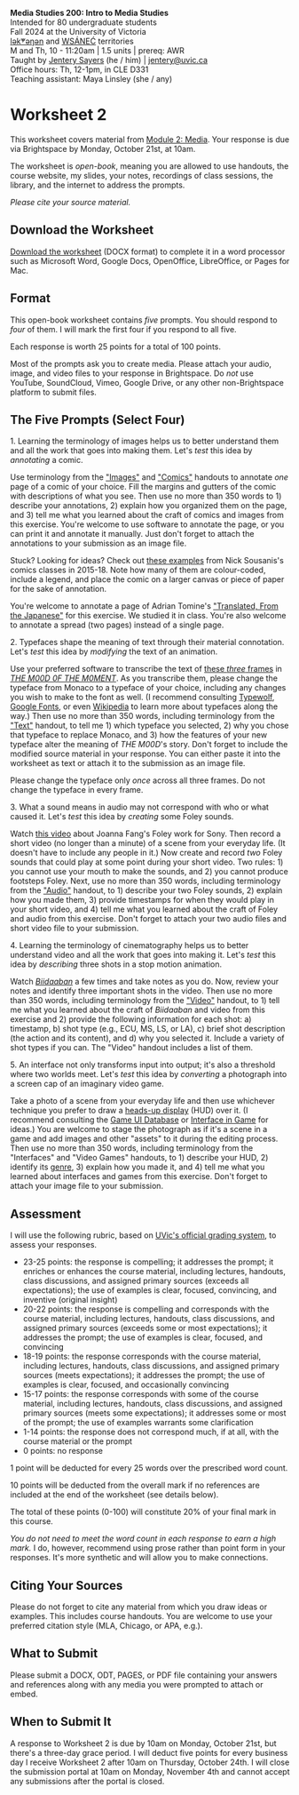 **Media Studies 200: Intro to Media Studies**       
Intended for 80 undergraduate students      
Fall 2024 at the University of Victoria   
[lək̓ʷəŋən](https://www.songheesnation.ca/community/l-k-ng-n-traditional-territory) and [<u>W</u>SÁNEĆ](https://wsanec.com/) territories    
M and Th, 10 - 11:20am | 1.5 units | prereq: AWR     
Taught by [Jentery Sayers](https://jntry.work/) (he / him) | [jentery@uvic.ca](mailto:jentery@uvic.ca)    
Office hours: Th, 12-1pm, in CLE D331    
Teaching assistant: Maya Linsley (she / any)

# Worksheet 2

This worksheet covers material from [Module 2: Media](https://jentery.github.io/mdia200v3/#module-2-media). Your response is due via Brightspace by Monday, October 21st, at 10am.    

The worksheet is *open-book*, meaning you are allowed to use handouts, the course website, my slides, your notes, recordings of class sessions, the library, and the internet to address the prompts.

*Please cite your source material.* 

## Download the Worksheet 

[Download the worksheet](mdia200v3Worksheet2.docx) (DOCX format) to complete it in a word processor such as Microsoft Word, Google Docs, OpenOffice, LibreOffice, or Pages for Mac.  

## Format

This open-book worksheet contains *five* prompts. You should respond to *four* of them. I will mark the first four if you respond to all five. 

Each response is worth 25 points for a total of 100 points. 

Most of the prompts ask you to create media. Please attach your audio, image, and video files to your response in Brightspace. Do *not* use YouTube, SoundCloud, Vimeo, Google Drive, or any other non-Brightspace platform to submit files. 

## The Five Prompts (Select Four) 

1\. Learning the terminology of images helps us to better understand them and all the work that goes into making them. Let's *test* this idea by *annotating* a comic. 

Use terminology from the ["Images"](https://bright.uvic.ca/d2l/le/lessons/358717/topics/3000033) and ["Comics"](https://bright.uvic.ca/d2l/le/lessons/358717/topics/3000078) handouts to annotate *one* page of a comic of your choice. Fill the margins and gutters of the comic with descriptions of what you see. Then use no more than 350 words to 1) describe your annotations, 2) explain how you organized them on the page, and 3) tell me what you learned about the craft of comics and images from this exercise. You're welcome to use software to annotate the page, or you can print it and annotate it manually. Just don't forget to attach the annotations to your submission as an image file.  

Stuck? Looking for ideas? Check out [these examples](https://spinweaveandcut.com/wp-content/uploads/2019/08/vis-analysis-examples-smaller.pdf) from Nick Sousanis's comics classes in 2015-18. Note how many of them are colour-coded, include a legend, and place the comic on a larger canvas or piece of paper for the sake of annotation.  

You're welcome to annotate a page of Adrian Tomine's ["Translated, From the Japanese"](https://bright.uvic.ca/d2l/le/lessons/358717/topics/2996877) for this exercise. We studied it in class. You're also welcome to annotate a spread (two pages) instead of a single page. 

2\. Typefaces shape the meaning of text through their material connotation. Let's *test* this idea by *modifying* the text of an animation. 

Use your preferred software to transcribe the text of [these *three* frames](https://bright.uvic.ca/d2l/le/lessons/358717/topics/3014286) in [*THE M00D 0F THE M0MENT*](https://www.yhchang.com/THE_MOOD_OF_THE_MOMENT_V.html). As you transcribe them, please change the typeface from Monaco to a typeface of your choice, including any changes you wish to make to the font as well. (I recommend consulting [Typewolf](https://www.typewolf.com/recommendations), [Google Fonts](https://fonts.google.com/), or even [Wikipedia](https://en.wikipedia.org/wiki/List_of_typefaces) to learn more about typefaces along the way.) Then use no more than 350 words, including terminology from the ["Text"](https://bright.uvic.ca/d2l/le/lessons/358717/topics/3005086) handout, to tell me 1) which typeface you selected, 2) why you chose that typeface to replace Monaco, and 3) how the features of your new typeface alter the meaning of *THE M00D*'s story. Don't forget to include the modified source material in your response. You can either paste it into the worksheet as text or attach it to the submission as an image file. 

Please change the typeface only *once* across all three frames. Do not change the typeface in every frame. 

3\. What a sound means in audio may not correspond with who or what caused it. Let's *test* this idea by *creating* some Foley sounds.    

Watch [this video](https://www.youtube.com/watch?v=WFVLWo5B81w) about Joanna Fang's Foley work for Sony. Then record a short video (no longer than a minute) of a scene from your everyday life. (It doesn't have to include any people in it.) Now create and record *two* Foley sounds that could play at some point during your short video. Two rules: 1) you cannot use your mouth to make the sounds, and 2) you cannot produce footsteps Foley. Next, use no more than 350 words, including terminology from the ["Audio"](https://bright.uvic.ca/d2l/le/lessons/358717/topics/3007077) handout, to 1) describe your two Foley sounds, 2) explain how you made them, 3) provide timestamps for when they would play in your short video, and 4) tell me what you learned about the craft of Foley and audio from this exercise. Don't forget to attach your two audio files and short video file to your submission.  

4\. Learning the terminology of cinematography helps us to better understand video and all the work that goes into making it. Let's *test* this idea by *describing* three shots in a stop motion animation.  

Watch [*Biidaaban*](https://www.spottedfawnproductions.com/biidaaban/) a few times and take notes as you do. Now, review your notes and identify three important shots in the video. Then use no more than 350 words, including terminology from the ["Video"](https://bright.uvic.ca/d2l/le/lessons/358717/topics/3013164) handout, to 1) tell me what you learned about the craft of *Biidaaban* and video from this exercise and 2) provide the following information for each shot: a) timestamp, b) shot type (e.g., ECU, MS, LS, or LA), c) brief shot description (the action and its content), and d) why you selected it. Include a variety of shot types if you can. The "Video" handout includes a list of them. 

5\. An interface not only transforms input into output; it's also a threshold where two worlds meet. Let's *test* this idea by *converting* a photograph into a screen cap of an imaginary video game. 

Take a photo of a scene from your everyday life and then use whichever technique you prefer to draw a [heads-up display](https://en.wikipedia.org/wiki/HUD_(video_games)) (HUD) over it. (I recommend consulting the [Game UI Database](https://www.gameuidatabase.com/index.php) or [Interface in Game](https://interfaceingame.com/) for ideas.) You are welcome to stage the photograph as if it's a scene in a game and add images and other "assets" to it during the editing process. Then use no more than 350 words, including terminology from the "Interfaces" and "Video Games" handouts, to 1) describe your HUD, 2) identify its [genre](https://en.wikipedia.org/wiki/List_of_video_game_genres), 3) explain how you made it, and 4) tell me what you learned about interfaces and games from this exercise. Don't forget to attach your image file to your submission. 

## Assessment 

I will use the following rubric, based on [UVic's official grading system](https://www.uvic.ca/calendar/undergrad/index.php#/policy/S1AAgoGuV?bc=true&bcCurrent=14%20-%20Grading&bcGroup=Undergraduate%20Academic%20Regulations&bcItemType=policies), to assess your responses. 

* 23-25 points: the response is compelling; it addresses the prompt; it enriches or enhances the course material, including lectures, handouts, class discussions, and assigned primary sources (exceeds all expectations); the use of examples is clear, focused, convincing, and inventive (original insight)
* 20-22 points: the response is compelling and corresponds with the course material, including lectures, handouts, class discussions, and assigned primary sources (exceeds some or most expectations); it addresses the prompt; the use of examples is clear, focused, and convincing 
* 18-19 points: the response corresponds with the course material, including lectures, handouts, class discussions, and assigned primary sources (meets expectations); it addresses the prompt; the use of examples is clear, focused, and occasionally convincing
* 15-17 points: the response corresponds with some of the course material, including lectures, handouts, class discussions, and assigned primary sources (meets some expectations); it addresses some or most of the prompt; the use of examples warrants some clarification 
* 1-14 points: the response does not correspond much, if at all, with the course material or the prompt
* 0 points: no response  

1 point will be deducted for every 25 words over the prescribed word count. 

10 points will be deducted from the overall mark if no references are included at the end of the worksheet (see details below).

The total of these points (0-100) will constitute 20% of your final mark in this course. 

*You do not need to meet the word count in each response to earn a high mark.* I do, however, recommend using prose rather than point form in your responses. It's more synthetic and will allow you to make connections.

## Citing Your Sources 

Please do not forget to cite any material from which you draw ideas or examples. This includes course handouts. You are welcome to use your preferred citation style (MLA, Chicago, or APA, e.g.).  

## What to Submit 

Please submit a DOCX, ODT, PAGES, or PDF file containing your answers and references along with any media you were prompted to attach or embed. 

## When to Submit It

A response to Worksheet 2 is due by 10am on Monday, October 21st, but there's a three-day grace period. I will deduct five points for every business day I receive Worksheet 2 after 10am on Thursday, October 24th. I will close the submission portal at 10am on Monday, November 4th and cannot accept any submissions after the portal is closed.
